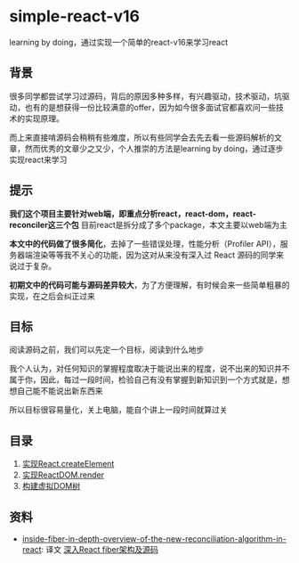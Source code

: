 # simple-react-v16
learning by doing，通过实现一个简单的react-v16来学习react

## 背景
很多同学都尝试学习过源码，背后的原因多种多样，有兴趣驱动，技术驱动，坑驱动，也有的是想获得一份比较满意的offer，因为如今很多面试官都喜欢问一些技术的实现原理。

而上来直接啃源码会稍稍有些难度，所以有些同学会去先去看一些源码解析的文章，然而优秀的文章少之又少，个人推崇的方法是learning by doing，通过逐步实现react来学习

## 提示
**我们这个项目主要针对web端，即重点分析react，react-dom，react-reconciler这三个包** 目前react是拆分成了多个package，本文主要以web端为主

**本文中的代码做了很多简化**，去掉了一些错误处理，性能分析（Profiler API），服务器端渲染等等我不关心的功能，因为这对从来没有深入过 React 源码的同学来说过于复杂。

**初期文中的代码可能与源码差异较大**，为了方便理解，有时候会来一些简单粗暴的实现，在之后会纠正过来

## 目标

阅读源码之前，我们可以先定一个目标，阅读到什么地步

我个人认为，对任何知识的掌握程度取决于能说出来的程度，说不出来的知识并不属于你，因此，每过一段时间，检验自己有没有掌握到新知识到一个方式就是，想想自己能不能说出新东西来

所以目标很容易量化，关上电脑，能自个讲上一段时间就算过关

## 目录

1. [实现React.createElement](./实现React.createElement/README.md)
2. [实现ReactDOM.render](./实现ReactDOM.render/README.md)
3. [构建虚拟DOM树](./构建虚拟DOM树（一）/README.md)

## 资料
- [inside-fiber-in-depth-overview-of-the-new-reconciliation-algorithm-in-react](https://medium.com/react-in-depth/inside-fiber-in-depth-overview-of-the-new-reconciliation-algorithm-in-react-e1c04700ef6e): 译文 [深入React fiber架构及源码](https://zhuanlan.zhihu.com/p/57346388)
